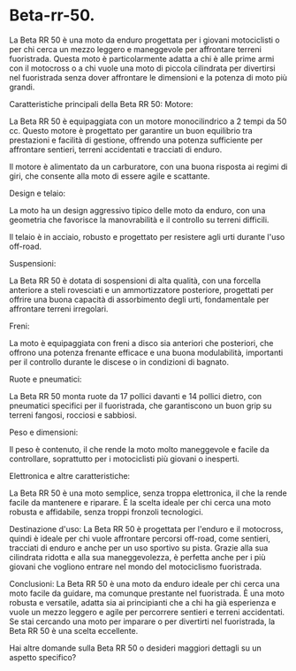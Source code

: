 # Beta-rr-50. 
La Beta RR 50 è una moto da enduro progettata per i giovani motociclisti o per chi cerca un mezzo leggero e maneggevole per affrontare terreni fuoristrada. Questa moto è particolarmente adatta a chi è alle prime armi con il motocross o a chi vuole una moto di piccola cilindrata per divertirsi nel fuoristrada senza dover affrontare le dimensioni e la potenza di moto più grandi.

Caratteristiche principali della Beta RR 50:
Motore:

La Beta RR 50 è equipaggiata con un motore monocilindrico a 2 tempi da 50 cc. Questo motore è progettato per garantire un buon equilibrio tra prestazioni e facilità di gestione, offrendo una potenza sufficiente per affrontare sentieri, terreni accidentati e tracciati di enduro.

Il motore è alimentato da un carburatore, con una buona risposta ai regimi di giri, che consente alla moto di essere agile e scattante.

Design e telaio:

La moto ha un design aggressivo tipico delle moto da enduro, con una geometria che favorisce la manovrabilità e il controllo su terreni difficili.

Il telaio è in acciaio, robusto e progettato per resistere agli urti durante l'uso off-road.

Suspensioni:

La Beta RR 50 è dotata di sospensioni di alta qualità, con una forcella anteriore a steli rovesciati e un ammortizzatore posteriore, progettati per offrire una buona capacità di assorbimento degli urti, fondamentale per affrontare terreni irregolari.

Freni:

La moto è equipaggiata con freni a disco sia anteriori che posteriori, che offrono una potenza frenante efficace e una buona modulabilità, importanti per il controllo durante le discese o in condizioni di bagnato.

Ruote e pneumatici:

La Beta RR 50 monta ruote da 17 pollici davanti e 14 pollici dietro, con pneumatici specifici per il fuoristrada, che garantiscono un buon grip su terreni fangosi, rocciosi e sabbiosi.

Peso e dimensioni:

Il peso è contenuto, il che rende la moto molto maneggevole e facile da controllare, soprattutto per i motociclisti più giovani o inesperti.

Elettronica e altre caratteristiche:

La Beta RR 50 è una moto semplice, senza troppa elettronica, il che la rende facile da mantenere e riparare. È la scelta ideale per chi cerca una moto robusta e affidabile, senza troppi fronzoli tecnologici.

Destinazione d'uso:
La Beta RR 50 è progettata per l'enduro e il motocross, quindi è ideale per chi vuole affrontare percorsi off-road, come sentieri, tracciati di enduro e anche per un uso sportivo su pista. Grazie alla sua cilindrata ridotta e alla sua maneggevolezza, è perfetta anche per i più giovani che vogliono entrare nel mondo del motociclismo fuoristrada.

Conclusioni:
La Beta RR 50 è una moto da enduro ideale per chi cerca una moto facile da guidare, ma comunque prestante nel fuoristrada. È una moto robusta e versatile, adatta sia ai principianti che a chi ha già esperienza e vuole un mezzo leggero e agile per percorrere sentieri e terreni accidentati. Se stai cercando una moto per imparare o per divertirti nel fuoristrada, la Beta RR 50 è una scelta eccellente.

Hai altre domande sulla Beta RR 50 o desideri maggiori dettagli su un aspetto specifico?





